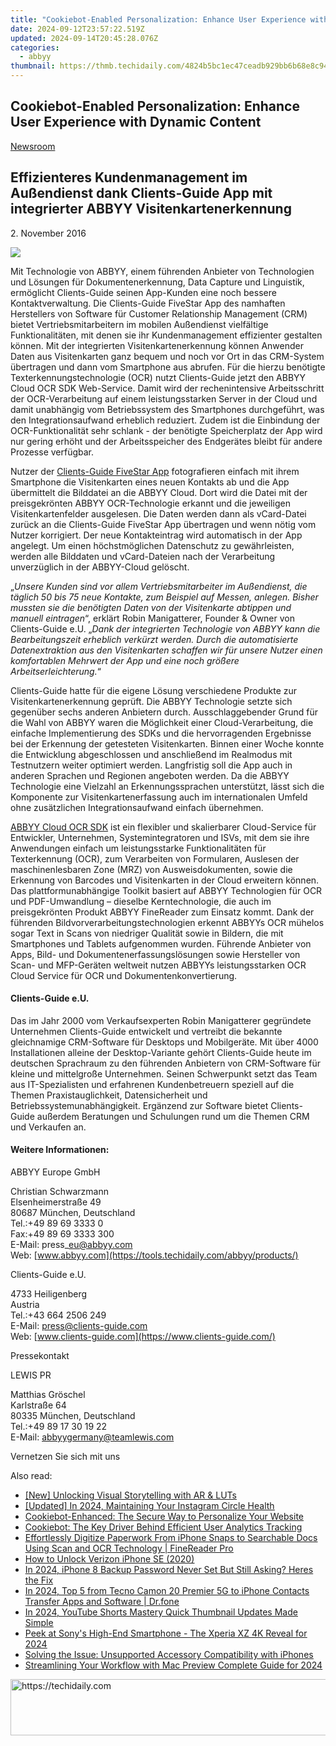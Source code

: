 ```yaml
---
title: "Cookiebot-Enabled Personalization: Enhance User Experience with Dynamic Content"
date: 2024-09-12T23:57:22.519Z
updated: 2024-09-14T20:45:28.076Z
categories:
  - abbyy
thumbnail: https://thmb.techidaily.com/4824b5bc1ec47ceadb929bb6b68e8c9454196f2de65b71eab7da2ab3371e3a0f.png
---
```


## Cookiebot-Enabled Personalization: Enhance User Experience with Dynamic Content

[Newsroom](https://tools.techidaily.com/abbyy/products/)

## Effizienteres Kundenmanagement im Außendienst dank Clients-Guide App mit integrierter ABBYY Visitenkartenerkennung

2\. November 2016

![](https://content.abbyy.com/-/media/project/abbyy/abbyy/branchtemplates/shutterstock_1272462163_1296-x-729.jpg?h=729&iar=0&w=1296)

Mit Technologie von ABBYY, einem führenden Anbieter von Technologien und Lösungen für Dokumentenerkennung, Data Capture und Linguistik, ermöglicht Clients-Guide seinen App-Kunden eine noch bessere Kontaktverwaltung. Die Clients-Guide FiveStar App des namhaften Herstellers von Software für Customer Relationship Management (CRM) bietet Vertriebsmitarbeitern im mobilen Außendienst vielfältige Funktionalitäten, mit denen sie ihr Kundenmanagement effizienter gestalten können. Mit der integrierten Visitenkartenerkennung können Anwender Daten aus Visitenkarten ganz bequem und noch vor Ort in das CRM-System übertragen und dann vom Smartphone aus abrufen. Für die hierzu benötigte Texterkennungstechnologie (OCR) nutzt Clients-Guide jetzt den ABBYY Cloud OCR SDK Web-Service. Damit wird der rechenintensive Arbeitsschritt der OCR-Verarbeitung auf einem leistungsstarken Server in der Cloud und damit unabhängig vom Betriebssystem des Smartphones durchgeführt, was den Integrationsaufwand erheblich reduziert. Zudem ist die Einbindung der OCR-Funktionalität sehr schlank - der benötigte Speicherplatz der App wird nur gering erhöht und der Arbeitsspeicher des Endgerätes bleibt für andere Prozesse verfügbar.

Nutzer der [Clients-Guide FiveStar App](http://www.clients-guide.com/free-vs-pro.html) fotografieren einfach mit ihrem Smartphone die Visitenkarten eines neuen Kontakts ab und die App übermittelt die Bilddatei an die ABBYY Cloud. Dort wird die Datei mit der preisgekrönten ABBYY OCR-Technologie erkannt und die jeweiligen Visitenkartenfelder ausgelesen. Die Daten werden dann als vCard-Datei zurück an die Clients-Guide FiveStar App übertragen und wenn nötig vom Nutzer korrigiert. Der neue Kontakteintrag wird automatisch in der App angelegt. Um einen höchstmöglichen Datenschutz zu gewährleisten, werden alle Bilddaten und vCard-Dateien nach der Verarbeitung unverzüglich in der ABBYY-Cloud gelöscht.

„_Unsere Kunden sind vor allem Vertriebsmitarbeiter im Außendienst, die täglich 50 bis 75 neue Kontakte, zum Beispiel auf Messen, anlegen. Bisher mussten sie die benötigten Daten von der Visitenkarte abtippen und manuell eintragen_“, erklärt Robin Manigatterer, Founder & Owner von Clients-Guide e.U. „_Dank der integrierten Technologie von ABBYY kann die Bearbeitungszeit erheblich verkürzt werden. Durch die automatisierte Datenextraktion aus den Visitenkarten schaffen wir für unsere Nutzer einen komfortablen Mehrwert der App und eine noch größere Arbeitserleichterung._“

Clients-Guide hatte für die eigene Lösung verschiedene Produkte zur Visitenkartenerkennung geprüft. Die ABBYY Technologie setzte sich gegenüber sechs anderen Anbietern durch. Ausschlaggebender Grund für die Wahl von ABBYY waren die Möglichkeit einer Cloud-Verarbeitung, die einfache Implementierung des SDKs und die hervorragenden Ergebnisse bei der Erkennung der getesteten Visitenkarten. Binnen einer Woche konnte die Entwicklung abgeschlossen und anschließend im Realmodus mit Testnutzern weiter optimiert werden. Langfristig soll die App auch in anderen Sprachen und Regionen angeboten werden. Da die ABBYY Technologie eine Vielzahl an Erkennungssprachen unterstützt, lässt sich die Komponente zur Visitenkartenerfassung auch im internationalen Umfeld ohne zusätzlichen Integrationsaufwand einfach übernehmen.

[ABBYY Cloud OCR SDK](https://tools.techidaily.com/abbyy/products/) ist ein flexibler und skalierbarer Cloud-Service für Entwickler, Unternehmen, Systemintegratoren und ISVs, mit dem sie ihre Anwendungen einfach um leistungsstarke Funktionalitäten für Texterkennung (OCR), zum Verarbeiten von Formularen, Auslesen der maschinenlesbaren Zone (MRZ) von Ausweisdokumenten, sowie die Erkennung von Barcodes und Visitenkarten in der Cloud erweitern können. Das plattformunabhängige Toolkit basiert auf ABBYY Technologien für OCR und PDF-Umwandlung – dieselbe Kerntechnologie, die auch im preisgekrönten Produkt ABBYY FineReader zum Einsatz kommt. Dank der führenden Bildvorverarbeitungstechnologien erkennt ABBYYs OCR mühelos sogar Text in Scans von niedriger Qualität sowie in Bildern, die mit Smartphones und Tablets aufgenommen wurden. Führende Anbieter von Apps, Bild- und Dokumentenerfassungslösungen sowie Hersteller von Scan- und MFP-Geräten weltweit nutzen ABBYYs leistungsstarken OCR Cloud Service für OCR und Dokumentenkonvertierung.

#### Clients-Guide e.U.

Das im Jahr 2000 vom Verkaufsexperten Robin Manigatterer gegründete Unternehmen Clients-Guide entwickelt und vertreibt die bekannte gleichnamige CRM-Software für Desktops und Mobilgeräte. Mit über 4000 Installationen alleine der Desktop-Variante gehört Clients-Guide heute im deutschen Sprachraum zu den führenden Anbietern von CRM-Software für kleine und mittelgroße Unternehmen. Seinen Schwerpunkt setzt das Team aus IT-Spezialisten und erfahrenen Kundenbetreuern speziell auf die Themen Praxistauglichkeit, Datensicherheit und Betriebssystemunabhängigkeit. Ergänzend zur Software bietet Clients-Guide außerdem Beratungen und Schulungen rund um die Themen CRM und Verkaufen an.

#### Weitere Informationen:

ABBYY Europe GmbH

Christian Schwarzmann  
Elsenheimerstraße 49   
80687 München, Deutschland  
Tel.:+49 89 69 3333 0  
Fax:+49 89 69 3333 300  
E-Mail: press\_eu@abbyy.com  
Web: [www.abbyy.com](https://tools.techidaily.com/abbyy/products/)

Clients-Guide e.U.

4733 Heiligenberg  
Austria  
Tel.:+43 664 2506 249  
E-Mail: press@clients-guide.com   
Web: [www.clients-guide.com](https://www.clients-guide.com/)

Pressekontakt

LEWIS PR

Matthias Gröschel  
Karlstraße 64  
80335 München, Deutschland  
Tel.:+49 89 17 30 19 22  
E-Mail: [abbyygermany@teamlewis.com](https://tools.techidaily.com/abbyy/products/)

  
Vernetzen Sie sich mit uns

<ins class="adsbygoogle"
     style="display:block"
     data-ad-format="autorelaxed"
     data-ad-client="ca-pub-7571918770474297"
     data-ad-slot="1223367746"></ins>

<ins class="adsbygoogle"
     style="display:block"
     data-ad-client="ca-pub-7571918770474297"
     data-ad-slot="8358498916"
     data-ad-format="auto"
     data-full-width-responsive="true"></ins>

<span class="atpl-alsoreadstyle">Also read:</span>
<div><ul>
<li><a href="https://some-guidance.techidaily.com/new-unlocking-visual-storytelling-with-ar-and-luts/"><u>[New] Unlocking Visual Storytelling with AR & LUTs</u></a></li>
<li><a href="https://instagram-video-files.techidaily.com/updated-in-2024-maintaining-your-instagram-circle-health/"><u>[Updated] In 2024, Maintaining Your Instagram Circle Health</u></a></li>
<li><a href="https://solve-marvelous.techidaily.com/cookiebot-enhanced-the-secure-way-to-personalize-your-website/"><u>Cookiebot-Enhanced: The Secure Way to Personalize Your Website</u></a></li>
<li><a href="https://solve-marvelous.techidaily.com/cookiebot-the-key-driver-behind-efficient-user-analytics-tracking/"><u>Cookiebot: The Key Driver Behind Efficient User Analytics Tracking</u></a></li>
<li><a href="https://solve-marvelous.techidaily.com/effortlessly-digitize-paperwork-from-iphone-snaps-to-searchable-docs-using-scan-and-ocr-technology-finereader-pro/"><u>Effortlessly Digitize Paperwork From iPhone Snaps to Searchable Docs Using Scan and OCR Technology | FineReader Pro</u></a></li>
<li><a href="https://sim-unlock.techidaily.com/how-to-unlock-verizon-iphone-se-2020-by-drfone-ios/"><u>How to Unlock Verizon iPhone SE (2020)</u></a></li>
<li><a href="https://ios-unlock.techidaily.com/in-2024-iphone-8-backup-password-never-set-but-still-asking-heres-the-fix-by-drfone-ios/"><u>In 2024, iPhone 8 Backup Password Never Set But Still Asking? Heres the Fix</u></a></li>
<li><a href="https://android-transfer.techidaily.com/in-2024-top-5-from-tecno-camon-20-premier-5g-to-iphone-contacts-transfer-apps-and-software-drfone-by-drfone-transfer-from-android-transfer-from-android/"><u>In 2024, Top 5 from Tecno Camon 20 Premier 5G to iPhone Contacts Transfer Apps and Software | Dr.fone</u></a></li>
<li><a href="https://youtube-web.techidaily.com/24-youtube-shorts-mastery-quick-thumbnail-updates-made-simple/"><u>In 2024, YouTube Shorts Mastery Quick Thumbnail Updates Made Simple</u></a></li>
<li><a href="https://extra-guidance.techidaily.com/peek-at-sonys-high-end-smartphone-the-xperia-xz-4k-reveal-for-2024/"><u>Peek at Sony's High-End Smartphone - The Xperia XZ 4K Reveal for 2024</u></a></li>
<li><a href="https://fox-that.techidaily.com/solving-the-issue-unsupported-accessory-compatibility-with-iphones/"><u>Solving the Issue: Unsupported Accessory Compatibility with iPhones</u></a></li>
<li><a href="https://some-approaches.techidaily.com/streamlining-your-workflow-with-mac-preview-complete-guide-for-2024/"><u>Streamlining Your Workflow with Mac Preview Complete Guide for 2024</u></a></li>
</ul></div>

<!-- affiliate ads begin -->
<a href="https://ephamedtechinc.pxf.io/c/5597632/2136623/26400" target="_top" id="2136623">
  <img src="//a.impactradius-go.com/display-ad/26400-2136623" border="0" alt="https://techidaily.com" width="728" height="90"/>
</a>
<img height="0" width="0" src="https://ephamedtechinc.pxf.io/i/5597632/2136623/26400" style="position:absolute;visibility:hidden;" border="0" />
<!-- affiliate ads end -->

